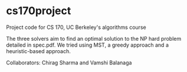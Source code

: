 # cs170project
Project code for CS 170, UC Berkeley's algorithms course

The three solvers aim to find an optimal solution to the NP hard problem detailed in spec.pdf. We tried using MST, a greedy approach and a heuristic-based approach.

Collaborators: Chirag Sharma and Vamshi Balanaga
